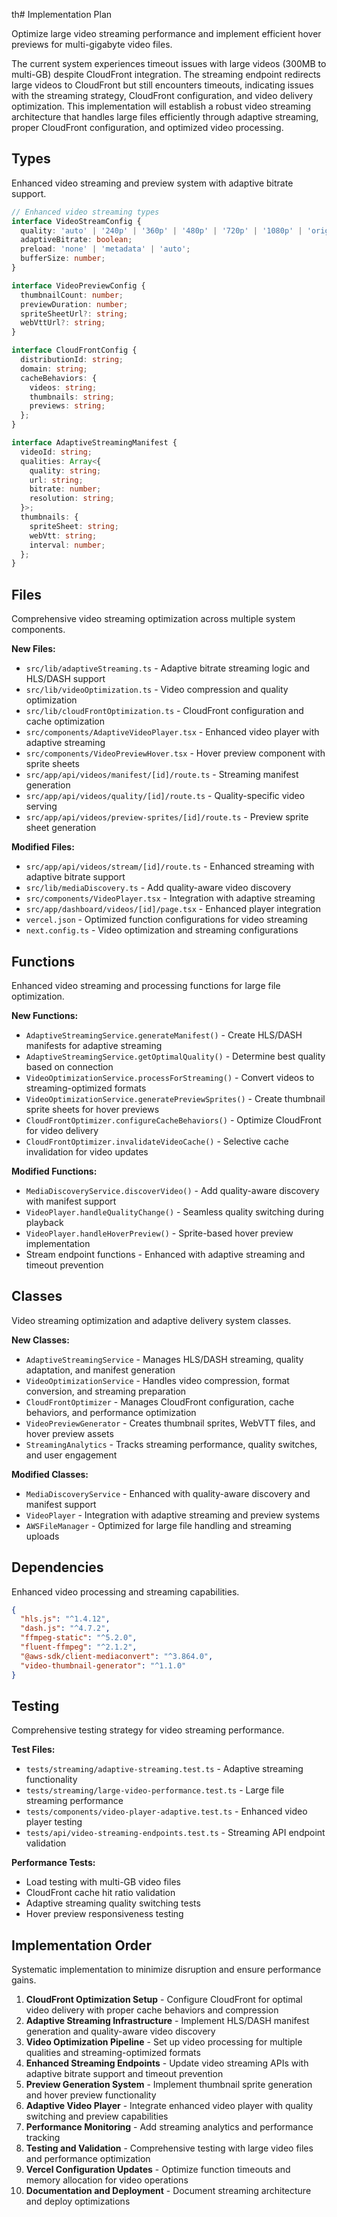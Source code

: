  th# Implementation Plan

Optimize large video streaming performance and implement efficient hover previews for multi-gigabyte video files.

The current system experiences timeout issues with large videos (300MB to multi-GB) despite CloudFront integration. The streaming endpoint redirects large videos to CloudFront but still encounters timeouts, indicating issues with the streaming strategy, CloudFront configuration, and video delivery optimization. This implementation will establish a robust video streaming architecture that handles large files efficiently through adaptive streaming, proper CloudFront configuration, and optimized video processing.

## Types

Enhanced video streaming and preview system with adaptive bitrate support.

```typescript
// Enhanced video streaming types
interface VideoStreamConfig {
  quality: 'auto' | '240p' | '360p' | '480p' | '720p' | '1080p' | 'original';
  adaptiveBitrate: boolean;
  preload: 'none' | 'metadata' | 'auto';
  bufferSize: number;
}

interface VideoPreviewConfig {
  thumbnailCount: number;
  previewDuration: number;
  spriteSheetUrl?: string;
  webVttUrl?: string;
}

interface CloudFrontConfig {
  distributionId: string;
  domain: string;
  cacheBehaviors: {
    videos: string;
    thumbnails: string;
    previews: string;
  };
}

interface AdaptiveStreamingManifest {
  videoId: string;
  qualities: Array<{
    quality: string;
    url: string;
    bitrate: number;
    resolution: string;
  }>;
  thumbnails: {
    spriteSheet: string;
    webVtt: string;
    interval: number;
  };
}
```

## Files

Comprehensive video streaming optimization across multiple system components.

**New Files:**
- `src/lib/adaptiveStreaming.ts` - Adaptive bitrate streaming logic and HLS/DASH support
- `src/lib/videoOptimization.ts` - Video compression and quality optimization
- `src/lib/cloudFrontOptimization.ts` - CloudFront configuration and cache optimization
- `src/components/AdaptiveVideoPlayer.tsx` - Enhanced video player with adaptive streaming
- `src/components/VideoPreviewHover.tsx` - Hover preview component with sprite sheets
- `src/app/api/videos/manifest/[id]/route.ts` - Streaming manifest generation
- `src/app/api/videos/quality/[id]/route.ts` - Quality-specific video serving
- `src/app/api/videos/preview-sprites/[id]/route.ts` - Preview sprite sheet generation

**Modified Files:**
- `src/app/api/videos/stream/[id]/route.ts` - Enhanced streaming with adaptive bitrate support
- `src/lib/mediaDiscovery.ts` - Add quality-aware video discovery
- `src/components/VideoPlayer.tsx` - Integration with adaptive streaming
- `src/app/dashboard/videos/[id]/page.tsx` - Enhanced player integration
- `vercel.json` - Optimized function configurations for video streaming
- `next.config.ts` - Video optimization and streaming configurations

## Functions

Enhanced video streaming and processing functions for large file optimization.

**New Functions:**
- `AdaptiveStreamingService.generateManifest()` - Create HLS/DASH manifests for adaptive streaming
- `AdaptiveStreamingService.getOptimalQuality()` - Determine best quality based on connection
- `VideoOptimizationService.processForStreaming()` - Convert videos to streaming-optimized formats
- `VideoOptimizationService.generatePreviewSprites()` - Create thumbnail sprite sheets for hover previews
- `CloudFrontOptimizer.configureCacheBehaviors()` - Optimize CloudFront for video delivery
- `CloudFrontOptimizer.invalidateVideoCache()` - Selective cache invalidation for video updates

**Modified Functions:**
- `MediaDiscoveryService.discoverVideo()` - Add quality-aware discovery with manifest support
- `VideoPlayer.handleQualityChange()` - Seamless quality switching during playback
- `VideoPlayer.handleHoverPreview()` - Sprite-based hover preview implementation
- Stream endpoint functions - Enhanced with adaptive streaming and timeout prevention

## Classes

Video streaming optimization and adaptive delivery system classes.

**New Classes:**
- `AdaptiveStreamingService` - Manages HLS/DASH streaming, quality adaptation, and manifest generation
- `VideoOptimizationService` - Handles video compression, format conversion, and streaming preparation
- `CloudFrontOptimizer` - Manages CloudFront configuration, cache behaviors, and performance optimization
- `VideoPreviewGenerator` - Creates thumbnail sprites, WebVTT files, and hover preview assets
- `StreamingAnalytics` - Tracks streaming performance, quality switches, and user engagement

**Modified Classes:**
- `MediaDiscoveryService` - Enhanced with quality-aware discovery and manifest support
- `VideoPlayer` - Integration with adaptive streaming and preview systems
- `AWSFileManager` - Optimized for large file handling and streaming uploads

## Dependencies

Enhanced video processing and streaming capabilities.

```json
{
  "hls.js": "^1.4.12",
  "dash.js": "^4.7.2", 
  "ffmpeg-static": "^5.2.0",
  "fluent-ffmpeg": "^2.1.2",
  "@aws-sdk/client-mediaconvert": "^3.864.0",
  "video-thumbnail-generator": "^1.1.0"
}
```

## Testing

Comprehensive testing strategy for video streaming performance.

**Test Files:**
- `tests/streaming/adaptive-streaming.test.ts` - Adaptive streaming functionality
- `tests/streaming/large-video-performance.test.ts` - Large file streaming performance
- `tests/components/video-player-adaptive.test.ts` - Enhanced video player testing
- `tests/api/video-streaming-endpoints.test.ts` - Streaming API endpoint validation

**Performance Tests:**
- Load testing with multi-GB video files
- CloudFront cache hit ratio validation
- Adaptive streaming quality switching tests
- Hover preview responsiveness testing

## Implementation Order

Systematic implementation to minimize disruption and ensure performance gains.

1. **CloudFront Optimization Setup** - Configure CloudFront for optimal video delivery with proper cache behaviors and compression
2. **Adaptive Streaming Infrastructure** - Implement HLS/DASH manifest generation and quality-aware video discovery
3. **Video Optimization Pipeline** - Set up video processing for multiple qualities and streaming-optimized formats
4. **Enhanced Streaming Endpoints** - Update video streaming APIs with adaptive bitrate support and timeout prevention
5. **Preview Generation System** - Implement thumbnail sprite generation and hover preview functionality
6. **Adaptive Video Player** - Integrate enhanced video player with quality switching and preview capabilities
7. **Performance Monitoring** - Add streaming analytics and performance tracking
8. **Testing and Validation** - Comprehensive testing with large video files and performance optimization
9. **Vercel Configuration Updates** - Optimize function timeouts and memory allocation for video operations
10. **Documentation and Deployment** - Document streaming architecture and deploy optimizations
